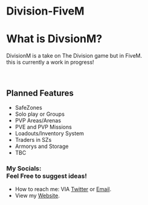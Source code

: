 # Division-FiveM
<h1>What is DivsionM?</h1>
<p> DivisionM is a take on The Division game but in FiveM.
 <br>
 this is currently a work in progress!</p>
<br>
<h2>Planned Features</h2>

* SafeZones
* Solo play or Groups
* PVP Areas/Arenas
* PVE and PVP Missions
* Loadouts/Inventory System
* Traders in SZs
* Armorys and Storage
* TBC

<h3>My Socials:
<br>
Feel Free to suggest ideas!</h3>

- How to reach me: VIA [Twitter](https://twitter.com/TaylorWhitewood/) or [Email](mailto:contact@whitewood.dev).
- View my [Website](https://whitewood.dev).
